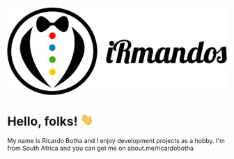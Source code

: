 <!-- Icons -->
[![Header][0.0]][0]

<!--
[![Header](https://raw.githubusercontent.com/irmandos/irmandos/master/img/header.png "Header")](https://github.com/irmandos/)
-->

# Hello, folks! <img src="https://raw.githubusercontent.com/irmandos/irmandos/master/img/wave.gif" width="30px">
My name is Ricardo Botha and I enjoy development projects as a hobby. I'm from South Africa and you can get me on about.me/ricardobotha

<!-- You can find me on [![Twitter][1.2]][1], or on [![LinkedIn][3.2]][3]. -->
<!-- Icons -->
[0.0]: https://raw.githubusercontent.com/irmandos/irmandos/master/img/header.png (iRmandos header)
[0.1]: https://raw.githubusercontent.com/irmandos/irmandos/master/img/wave.gif (waving hand)
[1.2]: http://i.imgur.com/wWzX9uB.png (twitter icon without padding)
[2.2]: https://raw.githubusercontent.com/MartinHeinz/MartinHeinz/master/linkedin-3-16.png (LinkedIn icon without padding)

<!-- Links to your social media accounts -->
[0]: https://github.com/irmandos/
[1]: https://twitter.com/Martin_Heinz_
[2]: https://www.linkedin.com/in/heinz-martin/